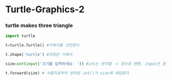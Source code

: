 # Turtle-Graphics-2
### turtle makes three triangle

```python
import turtle

t=turtle.Turtle() #거북이를 선언한다

t.shape('turtle') #모양은 거북이

size=int(input('크기를 입력하세요: ')) #int는 문자열 -> 정수로 변환, input은 문자열을 받아서 반환 from 사용자

t.forward(size) # 사용자로부터 받아온 int()가 size에 대입된다

```
